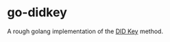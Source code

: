 # go-didkey

A rough golang implementation of the [DID Key](https://w3c-ccg.github.io/did-method-key/) method.